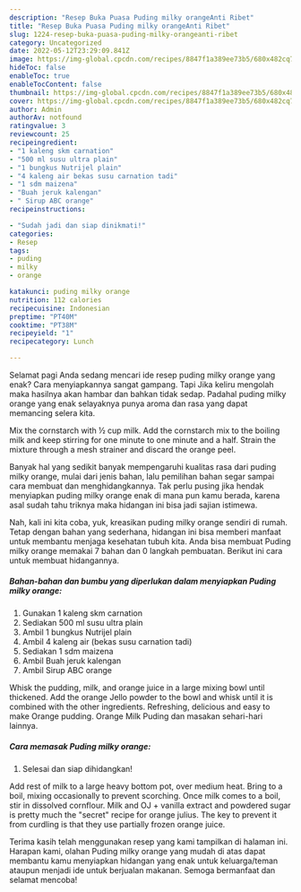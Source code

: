```yaml
---
description: "Resep Buka Puasa Puding milky orangeAnti Ribet"
title: "Resep Buka Puasa Puding milky orangeAnti Ribet"
slug: 1224-resep-buka-puasa-puding-milky-orangeanti-ribet
category: Uncategorized
date: 2022-05-12T23:29:09.841Z
image: https://img-global.cpcdn.com/recipes/8847f1a389ee73b5/680x482cq70/puding-milky-orange-foto-resep-utama.jpg
hideToc: false
enableToc: true
enableTocContent: false
thumbnail: https://img-global.cpcdn.com/recipes/8847f1a389ee73b5/680x482cq70/puding-milky-orange-foto-resep-utama.jpg
cover: https://img-global.cpcdn.com/recipes/8847f1a389ee73b5/680x482cq70/puding-milky-orange-foto-resep-utama.jpg
author: Admin
authorAv: notfound
ratingvalue: 3
reviewcount: 25
recipeingredient:
- "1 kaleng skm carnation"
- "500 ml susu ultra plain"
- "1 bungkus Nutrijel plain"
- "4 kaleng air bekas susu carnation tadi"
- "1 sdm maizena"
- "Buah jeruk kalengan"
- " Sirup ABC orange"
recipeinstructions:

- "Sudah jadi dan siap dinikmati!"
categories:
- Resep
tags:
- puding
- milky
- orange

katakunci: puding milky orange 
nutrition: 112 calories
recipecuisine: Indonesian
preptime: "PT40M"
cooktime: "PT38M"
recipeyield: "1"
recipecategory: Lunch

---
```



Selamat pagi Anda sedang mencari ide resep puding milky orange yang enak? Cara menyiapkannya sangat gampang. Tapi Jika keliru mengolah maka hasilnya akan hambar dan bahkan tidak sedap. Padahal puding milky orange yang enak selayaknya punya aroma dan rasa yang dapat memancing selera kita.


Mix the cornstarch with ½ cup milk. Add the cornstarch mix to the boiling milk and keep stirring for one minute to one minute and a half. Strain the mixture through a mesh strainer and discard the orange peel.

Banyak hal yang sedikit banyak mempengaruhi kualitas rasa dari puding milky orange, mulai dari jenis bahan, lalu pemilihan bahan segar sampai cara membuat dan menghidangkannya. Tak perlu pusing jika hendak menyiapkan puding milky orange enak di mana pun kamu berada, karena asal sudah tahu triknya maka hidangan ini bisa jadi sajian istimewa.


Nah, kali ini kita coba, yuk, kreasikan puding milky orange sendiri di rumah. Tetap dengan bahan yang sederhana, hidangan ini bisa memberi manfaat untuk membantu menjaga kesehatan tubuh kita. Anda bisa membuat Puding milky orange memakai 7 bahan dan 0 langkah pembuatan. Berikut ini cara untuk membuat hidangannya.

<!--inarticleads1-->

##### Bahan-bahan dan bumbu yang diperlukan dalam menyiapkan Puding milky orange:

1. Gunakan 1 kaleng skm carnation
1. Sediakan 500 ml susu ultra plain
1. Ambil 1 bungkus Nutrijel plain
1. Ambil 4 kaleng air (bekas susu carnation tadi)
1. Sediakan 1 sdm maizena
1. Ambil Buah jeruk kalengan
1. Ambil  Sirup ABC orange


Whisk the pudding, milk, and orange juice in a large mixing bowl until thickened. Add the orange Jello powder to the bowl and whisk until it is combined with the other ingredients. Refreshing, delicious and easy to make Orange pudding. Orange Milk Puding dan masakan sehari-hari lainnya. 

<!--inarticleads2-->

##### Cara memasak Puding milky orange:


1. Selesai dan siap dihidangkan!

Add rest of milk to a large heavy bottom pot, over medium heat. Bring to a boil, mixing occasionally to prevent scorching. Once milk comes to a boil, stir in dissolved cornflour. Milk and OJ + vanilla extract and powdered sugar is pretty much the &#34;secret&#34; recipe for orange julius. The key to prevent it from curdling is that they use partially frozen orange juice. 

Terima kasih telah menggunakan resep yang kami tampilkan di halaman ini. Harapan kami, olahan Puding milky orange yang mudah di atas dapat membantu kamu menyiapkan hidangan yang enak untuk keluarga/teman ataupun menjadi ide untuk berjualan makanan. Semoga bermanfaat dan selamat mencoba!
